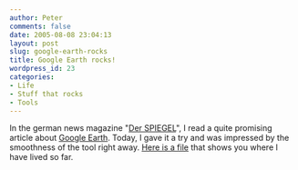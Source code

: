 ```yaml
---
author: Peter
comments: false
date: 2005-08-08 23:04:13
layout: post
slug: google-earth-rocks
title: Google Earth rocks!
wordpress_id: 23
categories:
- Life
- Stuff that rocks
- Tools
---
```


In the german news magazine "[Der SPIEGEL](http://www.spiegel.de/)", I read a quite promising article about [Google Earth](http://earth.google.com/). Today, I gave it a try and was impressed by the smoothness of the tool right away.  [Here is a file](http://f3.tobject.de/wp-content/downloads/googleearth/Homes.kmz) that shows you where I have lived so far.
